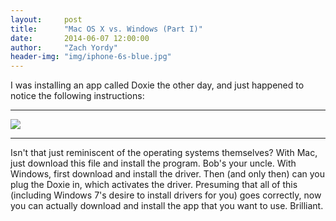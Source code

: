 ```yaml
---
layout:     post
title:      "Mac OS X vs. Windows (Part I)"
date:       2014-06-07 12:00:00
author:     "Zach Yordy"
header-img: "img/iphone-6s-blue.jpg"
---
```


I was installing an app called Doxie the other day, and just happened to notice the following instructions:

---
![](/content/images/2014/Jun/Doxie.png)

---
Isn't that just reminiscent of the operating systems themselves? With Mac, just download this file and install the program. Bob's your uncle. With Windows, first download and install the driver. Then (and only then) can you plug the Doxie in, which activates the driver. Presuming that all of this (including Windows 7's desire to install drivers for you) goes correctly, now you can actually download and install the app that you want to use. Brilliant.
